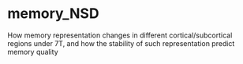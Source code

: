 # memory_NSD
How memory representation changes in different cortical/subcortical regions under 7T, and how the stability of such representation predict memory quality 
